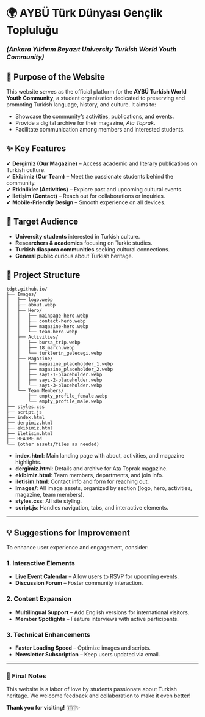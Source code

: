 # **🌍 AYBÜ Türk Dünyası Gençlik Topluluğu**

### _(Ankara Yıldırım Beyazıt University Turkish World Youth Community)_

## **🎯 Purpose of the Website**

This website serves as the official platform for the **AYBÜ Turkish World Youth Community**, a student organization dedicated to preserving and promoting Turkish language, history, and culture. It aims to:

- Showcase the community’s activities, publications, and events.
- Provide a digital archive for their magazine, _Ata Toprak_.
- Facilitate communication among members and interested students.

## **✨ Key Features**

✔ **Dergimiz (Our Magazine)** – Access academic and literary publications on Turkish culture.  
✔ **Ekibimiz (Our Team)** – Meet the passionate students behind the community.  
✔ **Etkinlikler (Activities)** – Explore past and upcoming cultural events.  
✔ **İletişim (Contact)** – Reach out for collaborations or inquiries.  
✔ **Mobile-Friendly Design** – Smooth experience on all devices.

## **👥 Target Audience**

- **University students** interested in Turkish culture.
- **Researchers & academics** focusing on Turkic studies.
- **Turkish diaspora communities** seeking cultural connections.
- **General public** curious about Turkish heritage.

## **📁 Project Structure**

```
tdgt.github.io/
├── Images/
│   ├── logo.webp
│   ├── about.webp
│   ├── Hero/
│   │   ├── mainpage-hero.webp
│   │   ├── contact-hero.webp
│   │   ├── magazine-hero.webp
│   │   └── team-hero.webp
│   ├── Activities/
│   │   ├── bursa_trip.webp
│   │   ├── 18_march.webp
│   │   └── turklerin_gelecegi.webp
│   ├── Magazine/
│   │   ├── magazine_placeholder_1.webp
│   │   ├── magazine_placeholder_2.webp
│   │   ├── sayı-1-placeholder.webp
│   │   ├── sayı-2-placeholder.webp
│   │   └── sayı-3-placeholder.webp
│   └── Team Members/
│       ├── empty_profile_female.webp
│       └── empty_profile_male.webp
├── styles.css
├── script.js
├── index.html
├── dergimiz.html
├── ekibimiz.html
├── iletisim.html
├── README.md
└── (other assets/files as needed)
```

- **index.html**: Main landing page with about, activities, and magazine highlights.
- **dergimiz.html**: Details and archive for Ata Toprak magazine.
- **ekibimiz.html**: Team members, departments, and join info.
- **iletisim.html**: Contact info and form for reaching out.
- **Images/**: All image assets, organized by section (logo, hero, activities, magazine, team members).
- **styles.css**: All site styling.
- **script.js**: Handles navigation, tabs, and interactive elements.

---

## **💡 Suggestions for Improvement**

To enhance user experience and engagement, consider:

### **1. Interactive Elements**

- **Live Event Calendar** – Allow users to RSVP for upcoming events.
- **Discussion Forum** – Foster community interaction.

### **2. Content Expansion**

- **Multilingual Support** – Add English versions for international visitors.
- **Member Spotlights** – Feature interviews with active participants.

### **3. Technical Enhancements**

- **Faster Loading Speed** – Optimize images and scripts.
- **Newsletter Subscription** – Keep users updated via email.

---

### **🙏 Final Notes**

This website is a labor of love by students passionate about Turkish heritage. We welcome feedback and collaboration to make it even better!

**Thank you for visiting!** 🇹🇷✨
